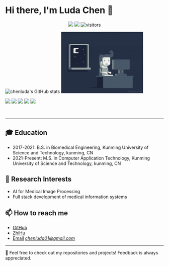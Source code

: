 # Hi there, I'm Luda Chen 👋

<p align="center">
    <a href="https://github.com/chenluda/chenluda"><img src="https://img.shields.io/badge/status-updating-brightgreen.svg"></a>
    <a href="https://github.com/python/cpython"><img src="https://img.shields.io/badge/Python-3.10-FF1493.svg"></a>
    <img src="https://visitor-badge.laobi.icu/badge?page_id=chenluda.chenluda" alt="visitors"/>   
</p>

<p>
    <img src="https://github-readme-stats.vercel.app/api?username=chenluda&show_icons=true&theme=tokyonight" alt="chenluda's GitHub stats">
    <img alt="GIF" src="img/code.gif" height="195" title="by GIPHY">
</p>

<p>
    <img src="https://img.shields.io/badge/Language-Python-blue.svg" />
    <img src="https://img.shields.io/badge/IDE-Pycharm%20|%20Vscode-blue.svg" />
    <img src="https://img.shields.io/badge/Domain-Machine%20Learning%20|%20Medical%20Image%20Analysis%20|%20Software%20Development-blue.svg" />
    <img src="https://img.shields.io/badge/OS-Windows%20|%20Ubuntu-blue.svg" />
    <img src="https://img.shields.io/badge/Framework-Jupyter%20Notebook%20|%20Scikit--learn%20|%20PyTorch%20|%20Keras-blue.svg" />
</p>

<br clear="both"/>

---

## 🎓 Education

- 2017-2021: B.S. in Biomedical Engineering, Kunming University of Science and Technology, kunming, CN
- 2021-Present: M.S. in Computer Application Technology, Kunming University of Science and Technology, kunming, CN

## 🌱 Research Interests

- AI for Medical Image Processing
- Full stack development of medical information systems

## 📫 How to reach me

- [GitHub](https://github.com/chenluda)
- [ZhiHu](https://www.zhihu.com/people/Glenn)
- [Email](mailto:chenluda01@gmail.com) *chenluda01@gmail.com*

---

💼 Feel free to check out my repositories and projects! Feedback is always appreciated.

